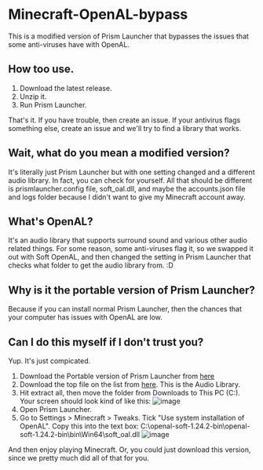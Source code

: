 # Minecraft-OpenAL-bypass
This is a modified version of Prism Launcher that bypasses the issues that some anti-viruses have with OpenAL. 

## How too use.
1. Download the latest release.
2. Unzip it.
3. Run Prism Launcher.

That's it. If you have trouble, then create an issue. If your antivirus flags something else, create an issue and we'll try to find a library that works.

## Wait, what do you mean a modified version?

It's literally just Prism Launcher but with one setting changed and a different audio library. In fact, you can check for yourself. All that should be different is prismlauncher.config file, soft_oal.dll, and maybe the accounts.json file and logs folder because I didn't want to give my Minecraft account away.

## What's OpenAL?
It's an audio library that supports surround sound and various other audio related things. For some reason, some anti-viruses flag it, so we swapped it out with Soft OpenAL, and then changed the setting in Prism Launcher that checks what folder to get the audio library from. :D

## Why is it the portable version of Prism Launcher?

Because if you can install normal Prism Launcher, then the chances that your computer has issues with OpenAL are low.

## Can I do this myself if I don't trust you?

Yup. It's just compicated.
1. Download the Portable version of Prism Launcher from [here](https://prismlauncher.org/)
2. Download the top file on the list from [here](https://github.com/kcat/openal-soft/releases/tag/1.24.2). This is the Audio Library. 
3. Hit extract all, then move the folder from Downloads to This PC (C:\). Your screen should look kind of like this: ![image](https://github.com/user-attachments/assets/591b0c54-febf-4e7b-9cef-60269f88688c)
4. Open Prism Launcher.
5. Go to Settings > Minecraft > Tweaks. Tick "Use system installation of OpenAL". Copy this into the text box: C:\openal-soft-1.24.2-bin\openal-soft-1.24.2-bin\bin\Win64\soft_oal.dll
![image](https://github.com/user-attachments/assets/ff15e2e8-ab29-4899-9581-7a7889927329)

And then enjoy playing Minecraft. Or, you could just download this version, since we pretty much did all of that for you.

